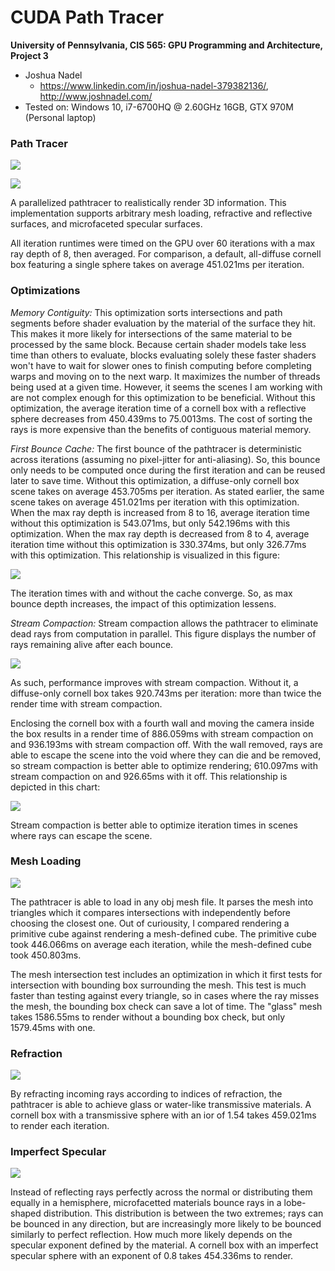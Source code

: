 CUDA Path Tracer
================

**University of Pennsylvania, CIS 565: GPU Programming and Architecture, Project 3**

* Joshua Nadel
  * https://www.linkedin.com/in/joshua-nadel-379382136/, http://www.joshnadel.com/
* Tested on: Windows 10, i7-6700HQ @ 2.60GHz 16GB, GTX 970M (Personal laptop)

### Path Tracer

![](img/tableSetting.png)

![](img/cameramove.gif)

A parallelized pathtracer to realistically render 3D information. This implementation supports arbitrary mesh loading, refractive and reflective surfaces, and microfaceted specular surfaces.

All iteration runtimes were timed on the GPU over 60 iterations with a max ray depth of 8, then averaged. For comparison, a default, all-diffuse cornell box featuring a single sphere takes on average 451.021ms per iteration.

### Optimizations

*Memory Contiguity:* This optimization sorts intersections and path segments before shader evaluation by the material of the surface they hit. This makes it more likely for intersections of the same material to be processed by the same block. Because certain shader models take less time than others to evaluate, blocks evaluating solely these faster shaders won't have to wait for slower ones to finish computing before completing warps and moving on to the next warp. It maximizes the number of threads being used at a given time. However, it seems the scenes I am working with are not complex enough for this optimization to be beneficial. Without this optimization, the average iteration time of a cornell box with a reflective sphere decreases from 450.439ms to 75.0013ms. The cost of sorting the rays is more expensive than the benefits of contiguous material memory.

*First Bounce Cache:* The first bounce of the pathtracer is deterministic across iterations (assuming no pixel-jitter for anti-aliasing). So, this bounce only needs to be computed once during the first iteration and can be reused later to save time. Without this optimization, a diffuse-only cornell box scene takes on average 453.705ms per iteration. As stated earlier, the same scene takes on average 451.021ms per iteration with this optimization. When the max ray depth is increased from 8 to 16, average iteration time without this optimization is 543.071ms, but only 542.196ms with this optimization. When the max ray depth is decreased from 8 to 4, average iteration time without this optimization is 330.374ms, but only 326.77ms with this optimization. This relationship is visualized in this figure:

![](img/cache.png)

The iteration times with and without the cache converge. So, as max bounce depth increases, the impact of this optimization lessens.

*Stream Compaction:* Stream compaction allows the pathtracer to eliminate dead rays from computation in parallel. This figure displays the number of rays remaining alive after each bounce.

![](img/remainingbounces.png)

As such, performance improves with stream compaction. Without it, a diffuse-only cornell box takes 920.743ms per iteration: more than twice the render time with stream compaction.

Enclosing the cornell box with a fourth wall and moving the camera inside the box results in a render time of 886.059ms with stream compaction on and 936.193ms with stream compaction off. With the wall removed, rays are able to escape the scene into the void where they can die and be removed, so stream compaction is better able to optimize rendering; 610.097ms with stream compaction on and 926.65ms with it off. This relationship is depicted in this chart:

![](img/fourthwall.png)

Stream compaction is better able to optimize iteration times in scenes where rays can escape the scene.

### Mesh Loading

![](img/venus.png)

The pathtracer is able to load in any obj mesh file. It parses the mesh into triangles which it compares intersections with independently before choosing the closest one. Out of curiousity, I compared rendering a primitive cube against rendering a mesh-defined cube. The primitive cube took 446.066ms on average each iteration, while the mesh-defined cube took 450.803ms.

The mesh intersection test includes an optimization in which it first tests for intersection with bounding box surrounding the mesh. This test is much faster than testing against every triangle, so in cases where the ray misses the mesh, the bounding box check can save a lot of time. The "glass" mesh takes 1586.55ms to render without a bounding box check, but only 1579.45ms with one.

### Refraction

![](img/glassTorus.png)

By refracting incoming rays according to indices of refraction, the pathtracer is able to achieve glass or water-like transmissive materials. A cornell box with a transmissive sphere with an ior of 1.54 takes 459.021ms to render each iteration.

### Imperfect Specular

![](img/imperfectSpecular.gif)

Instead of reflecting rays perfectly across the normal or distributing them equally in a hemisphere, microfacetted materials bounce rays in a lobe-shaped distribution. This distribution is between the two extremes; rays can be bounced in any direction, but are increasingly more likely to be bounced similarly to perfect reflection. How much more likely depends on the specular exponent defined by the material. A cornell box with an imperfect specular sphere with an exponent of 0.8 takes 454.336ms to render.